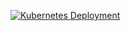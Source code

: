 [![Kubernetes Deployment](https://github.com/fiap-lanchonete/auth-lambda-python/actions/workflows/deploy.yml/badge.svg?branch=main)](https://github.com/fiap-lanchonete/auth-lambda-python/actions/workflows/deploy.yml)

